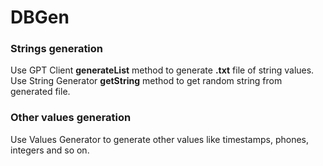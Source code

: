 # DBGen

### Strings generation
Use GPT Client <b>generateList</b> method to generate <b>.txt</b> file of string values.  
Use String Generator <b>getString</b> method to get random string from generated file.

### Other values generation
Use Values Generator to generate other values like timestamps, phones, integers and so on.